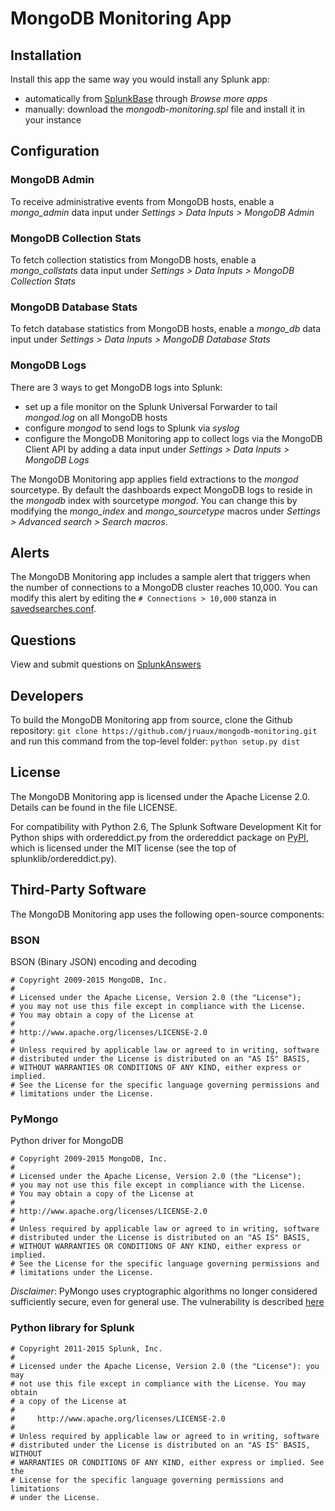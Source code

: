 # MongoDB Monitoring App

## Installation

Install this app the same way you would install any Splunk app:
- automatically from [SplunkBase](https://splunkbase.splunk.com/app/2957) through *Browse more apps*
- manually: download the *mongodb-monitoring.spl* file and install it in your instance

## Configuration

### MongoDB Admin

To receive administrative events from MongoDB hosts, enable a *mongo_admin* data input under *Settings > Data Inputs > MongoDB Admin*

### MongoDB Collection Stats

To fetch collection statistics from MongoDB hosts, enable a *mongo_collstats* data input under *Settings > Data Inputs > MongoDB Collection Stats*

### MongoDB Database Stats

To fetch database statistics from MongoDB hosts, enable a *mongo_db* data input under *Settings > Data Inputs > MongoDB Database Stats*

### MongoDB Logs

There are 3 ways to get MongoDB logs into Splunk:
- set up a file monitor on the Splunk Universal Forwarder to tail *mongod.log* on all MongoDB hosts
- configure *mongod* to send logs to Splunk via *syslog*
- configure the MongoDB Monitoring app to collect logs via the MongoDB Client API by adding a data input under *Settings > Data Inputs > MongoDB Logs*

The MongoDB Monitoring app applies field extractions to the *mongod* sourcetype. By default the dashboards expect MongoDB logs to reside in the *mongodb* index with sourcetype *mongod*. You can change this by modifying the *mongo_index* and *mongo_sourcetype* macros under *Settings > Advanced search > Search macros*.

## Alerts

The MongoDB Monitoring app includes a sample alert that triggers when the number of connections to a MongoDB cluster reaches 10,000. You can modify this alert by editing the `# Connections > 10,000` stanza in [savedsearches.conf](https://raw.githubusercontent.com/jruaux/mongodb-monitoring/master/default/savedsearches.conf).

## Questions
View and submit questions on [SplunkAnswers](http://answers.splunk.com/answers/app/2957)

## Developers

To build the MongoDB Monitoring app from source, clone the Github repository:
```git clone https://github.com/jruaux/mongodb-monitoring.git```
 and run this command from the top-level folder:
```python setup.py dist```

## License

The MongoDB Monitoring app is licensed under the Apache License 2.0. Details can be found in the file LICENSE.

For compatibility with Python 2.6, The Splunk Software Development Kit
for Python ships with ordereddict.py from the ordereddict package on
[PyPI](http://pypi.python.org/pypi/ordereddict/1.1), which is licensed
under the MIT license (see the top of splunklib/ordereddict.py).

## Third-Party Software

The MongoDB Monitoring app uses the following open-source components:

### BSON

BSON (Binary JSON) encoding and decoding

```
# Copyright 2009-2015 MongoDB, Inc.
#
# Licensed under the Apache License, Version 2.0 (the "License");
# you may not use this file except in compliance with the License.
# You may obtain a copy of the License at
#
# http://www.apache.org/licenses/LICENSE-2.0
#
# Unless required by applicable law or agreed to in writing, software
# distributed under the License is distributed on an "AS IS" BASIS,
# WITHOUT WARRANTIES OR CONDITIONS OF ANY KIND, either express or implied.
# See the License for the specific language governing permissions and
# limitations under the License.
```

### PyMongo

Python driver for MongoDB

```
# Copyright 2009-2015 MongoDB, Inc.
#
# Licensed under the Apache License, Version 2.0 (the "License");
# you may not use this file except in compliance with the License.
# You may obtain a copy of the License at
#
# http://www.apache.org/licenses/LICENSE-2.0
#
# Unless required by applicable law or agreed to in writing, software
# distributed under the License is distributed on an "AS IS" BASIS,
# WITHOUT WARRANTIES OR CONDITIONS OF ANY KIND, either express or implied.
# See the License for the specific language governing permissions and
# limitations under the License.
```

*Disclaimer*: PyMongo uses cryptographic algorithms no longer considered sufficiently secure, even for general use. The vulnerability is described [here](https://bugzilla.redhat.com/show_bug.cgi?id=1064849) 

### Python library for Splunk

```
# Copyright 2011-2015 Splunk, Inc.
#
# Licensed under the Apache License, Version 2.0 (the "License"): you may
# not use this file except in compliance with the License. You may obtain
# a copy of the License at
#
#     http://www.apache.org/licenses/LICENSE-2.0
#
# Unless required by applicable law or agreed to in writing, software
# distributed under the License is distributed on an "AS IS" BASIS, WITHOUT
# WARRANTIES OR CONDITIONS OF ANY KIND, either express or implied. See the
# License for the specific language governing permissions and limitations
# under the License.
```